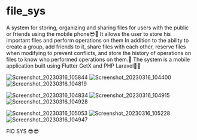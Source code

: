 # file_sys

A system for storing, organizing and sharing files for users with the public or friends using the mobile phone😎💪
It allows the user to store his important files and perform operations on them
In addition to the ability to create a group, add friends to it, share files with each other, reserve files when modifying to prevent conflicts, and store the history of operations on files to know who performed operations on them.🤗
The system is a mobile application built using Flutter GetX and PHP Laravel🤩🤩




![Screenshot_20230316_105844](https://user-images.githubusercontent.com/103268849/225717563-a642a5b0-3809-4900-8304-dcfeb1fe786d.png)      ![Screenshot_20230316_104400](https://user-images.githubusercontent.com/103268849/225717663-76679f65-37b1-420e-bd82-c5f5778f56d2.png)      ![Screenshot_20230316_104819](https://user-images.githubusercontent.com/103268849/225717701-06be6c21-9db0-4ca3-869d-1485f99ae75e.png)


![Screenshot_20230316_104834](https://user-images.githubusercontent.com/103268849/225717768-6485b1c7-d8b8-4f73-9b19-8245c7b1cf4c.png)      ![Screenshot_20230316_104915](https://user-images.githubusercontent.com/103268849/225717795-e3bdf8b7-bc15-4605-8eef-84517c15ba9a.png)      ![Screenshot_20230316_104928](https://user-images.githubusercontent.com/103268849/225717856-802b72f3-08a0-4a61-ba84-9b51bb76406d.png)


![Screenshot_20230316_105053](https://user-images.githubusercontent.com/103268849/225718006-22d75503-f2b1-4f8e-8cf6-c25b38b78cd1.png)      ![Screenshot_20230316_105228](https://user-images.githubusercontent.com/103268849/225718048-1100b3d4-9477-4dc9-86ac-381425d7a6b3.png)      ![Screenshot_20230316_104947](https://user-images.githubusercontent.com/103268849/225718084-c88c9e95-cebd-4660-b376-3051aeeb5ac7.png)


FIO SYS 😎😎

